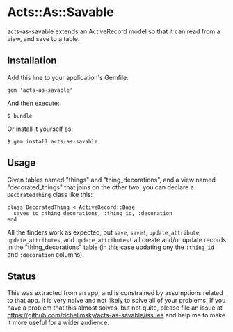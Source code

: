 # Acts::As::Savable

acts-as-savable extends an ActiveRecord model so that it can read from a view,
and save to a table.

## Installation

Add this line to your application's Gemfile:

    gem 'acts-as-savable'

And then execute:

    $ bundle

Or install it yourself as:

    $ gem install acts-as-savable

## Usage

Given tables named "things" and "thing_decorations", and a view named
"decorated_things" that joins on the other two, you can declare a
`DecoratedThing` class like this:

    class DecoratedThing < ActiveRecord::Base
      saves_to :thing_decorations, :thing_id, :decoration
    end

All the finders work as expected, but `save`, `save!`, `update_attribute`,
`update_attributes`, and `update_attributes!` all create and/or update records
in the "thing_decorations" table (in this case updating ony the `:thing_id` and
`:decoration` columns).

## Status

This was extracted from an app, and is constrained by assumptions related to
that app. It is very naive and not likely to solve all of your problems. If you
have a problem that this almost solves, but not quite, please file an issue at
https://github.com/dchelimsky/acts-as-savable/issues and help me to make it
more useful for a wider audience.
